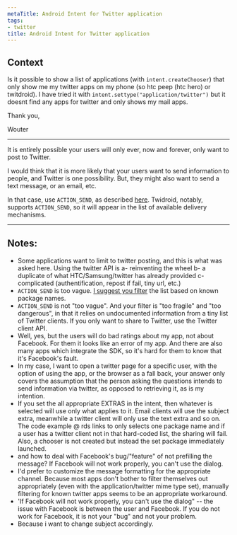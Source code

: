 ```yaml
---
metaTitle: Android Intent for Twitter application
tags:
- twitter
title: Android Intent for Twitter application
---
```


## Context

Is it possible to show a list of applications (with `intent.createChooser`) that only show me my twitter apps on my phone (so htc peep (htc hero) or twitdroid). I have tried it with `intent.settype("application/twitter")` but it doesnt find any apps for twitter and only shows my mail apps.


Thank you,


Wouter



---

It is entirely possible your users will only ever, now and forever, only want to post to Twitter.


I would think that it is more likely that your users want to send information to people, and Twitter is one possibility. But, they might also want to send a text message, or an email, etc.


In that case, use `ACTION_SEND`, as described [here](http://www.androidguys.com/2009/11/02/a-call-to-action-action_send-that-is/). Twidroid, notably, supports `ACTION_SEND`, so it will appear in the list of available delivery mechanisms.



---

## Notes:

- Some applications want to limit to twitter posting, and this is what was asked here. Using the twitter API is a- reinventing the wheel b- a duplicate of what HTC/Samsung/twitter has already provided c- complicated (authentification, repost if fail, tiny url, etc.)
- `ACTION_SEND` is too vague. [I suggest you filter](http://regis.decamps.info/blog/2011/06/intent-to-open-twitter-client-on-android/) the list based on known package names.
-  `ACTION_SEND` is not "too vague". And your filter is "too fragile" and "too dangerous", in that it relies on undocumented information from a tiny list of Twitter clients. If you only want to share to Twitter, use the Twitter client API.
- Well, yes, but the users will do bad ratings about my app, not about Facebook. For them it looks like an error of my app. And there are also many apps which integrate the SDK, so it's hard for them to know that it's Facebook's fault.
- In my case, I want to open a twitter page for a specific user, with the option of using the app, or the browser as a fall back, your answer only covers the assumption that the person asking the questions intends to send information via twitter, as opposed to retrieving it, as is my intention.
-  If you set the all appropriate EXTRAS in the intent, then whatever is selected will use only what applies to it. Email clients will use the subject extra, meanwhile a twitter client will only use the text extra and so on. The code example @ rds links to only selects one package name and if a user has a twitter client not in that hard-coded list, the sharing will fail. Also, a chooser is not created but instead the set package immediately launched.
-  and how to deal with Facebook's bug/"feature" of not prefilling the message? If Facebook will not work properly, you can't use the dialog.
- I'd prefer to customize the message formatting for the appropriate channel. Because most apps don't bother to filter themselves out appropriately (even with the application/twitter mime type set), manually filtering for known twitter apps seems to be an appropriate workaround.
-  'If Facebook will not work properly, you can't use the dialog" -- the issue with Facebook is between the user and Facebook. If you do not work for Facebook, it is not your "bug" and not your problem.
- Because i want to change subject accordingly.
